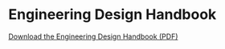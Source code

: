 # Engineering Design Handbook

[Download the Engineering Design Handbook (PDF)](https://github.com/ahmlee/Engineering-Handbook/raw/main/Engineering%20Design%20Handbook.pdf)